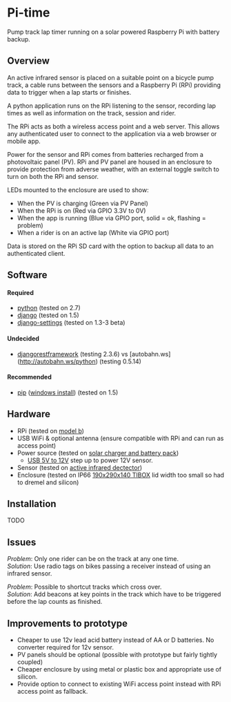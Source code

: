 # Pi-time

Pump track lap timer running on a solar powered Raspberry Pi with battery backup.

## Overview

An active infrared sensor is placed on a suitable point on a bicycle pump track, a cable runs between the sensors and a Raspberry Pi (RPi) providing data to trigger when a lap starts or finishes.

A python application runs on the RPi listening to the sensor, recording lap times as well as information on the track, session and rider.

The RPi acts as both a wireless access point and a web server. This allows any authenticated user to connect to the application via a web browser or mobile app.

Power for the sensor and RPi comes from batteries recharged from a photovoltaic panel (PV). RPi and PV panel are housed in an enclosure to provide protection from adverse weather, with an external toggle switch to turn on both the RPi and sensor. 

LEDs mounted to the enclosure are used to show:
* When the PV is charging (Green via PV Panel)
* When the RPi is on (Red via GPIO 3.3V to 0V)
* When the app is running (Blue via GPIO port, solid = ok, flashing = problem)
* When a rider is on an active lap (White via GPIO port)

Data is stored on the RPi SD card with the option to backup all data to an authenticated client.

## Software

#### Required

* [python](http://python.org/download/) (tested on 2.7)
* [django](https://docs.djangoproject.com/en/1.5/intro/install/) (tested on 1.5)
* [django-settings](https://github.com/jqb/django-settings/blob/master/README.rst#installation--setup) (tested on 1.3-3 beta)

#### Undecided

* [djangorestframework](http://django-rest-framework.org/#installation) (testing 2.3.6) vs [autobahn.ws] (http://autobahn.ws/python) (testing 0.5.14)

#### Recommended

* [pip](http://www.pip-installer.org/en/latest/installing.html) ([windows install](http://stackoverflow.com/a/12476379/44540)) (tested on 1.5)

## Hardware

* RPi (tested on [model b](http://au.element14.com/Raspberry_Pi))
* USB WiFi & optional antenna (ensure compatible with RPi and can run as access point)
* Power source (tested on [solar charger and battery pack](http://cgi.cottonpickers.plus.com/~cottonpickers/forum/viewtopic.php?f=2&t=474&sid=ec0e5edc2965ab799801f71ed28f6c23))
  * [USB 5V to 12V](http://www.ebay.com.au/itm/271176652645?ssPageName=STRK:MEWNX:IT&_trksid=p3984.m1497.l2649) step up to power 12V sensor.
* Sensor (tested on [active infrared dectector](http://www.ebay.com.au/itm/350771078173?ssPageName=STRK:MEWNX:IT&_trksid=p3984.m1497.l2649))
* Enclosure (tested on IP66 [190x290x140 TIBOX](http://www.ebay.com.au/itm/121133523629?ssPageName=STRK:MEWNX:IT&_trksid=p3984.m1497.l2649) lid width too small so had to dremel and silicon)

## Installation

TODO

## Issues

_Problem_:  Only one rider can be on the track at any one time.  
_Solution_: Use radio tags on bikes passing a receiver instead of using an infrared sensor.

_Problem_:  Possible to shortcut tracks which cross over.  
_Solution_: Add beacons at key points in the track which have to be triggered before the lap counts as finished.

## Improvements to prototype

* Cheaper to use 12v lead acid battery instead of AA or D batteries. No converter required for 12v sensor.
* PV panels should be optional (possible with prototype but fairly tightly coupled)
* Cheaper enclosure by using metal or plastic box and appropriate use of silicon.
* Provide option to connect to existing WiFi access point instead with RPi access point as fallback.
